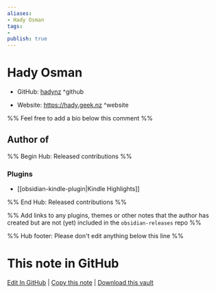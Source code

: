 ```yaml
---
aliases:
- Hady Osman
tags:
- 
publish: true
---
```


# Hady Osman

- GitHub: [hadynz](https://github.com/hadynz/) ^github
<!-- - Discord: `@` ^discord-->
- Website: <https://hady.geek.nz> ^website
<!-- - [[Publish sites|Publish site]]: ^publish-->

%% Feel free to add a bio below this comment %%


## Author of

%% Begin Hub: Released contributions %%
### Plugins
- [[obsidian-kindle-plugin|Kindle Highlights]]

%% End Hub: Released contributions %%

%% Add links to any plugins, themes or other notes that the author has created but are not (yet) included in the `obsidian-releases` repo %%

<!--
### Unlisted plugins
-->

<!--
### Others

- 
-->

<!--
## Sponsor this author

- [[GitHub sponsors]]: [Sponsor @hadynz on GitHub Sponsors](https://github.com/sponsors/hadynz) ^github-sponsor
- [[Buy me a coffee]]: ^buy-me-a-coffee
- [[PayPal]]: ^paypal
- [[Patreon]]: ^patreon

-->

<!--
## Follow this author

- [[YouTube Channels|On YouTube]]: ^youtube
- Twitter: ^twitter
- ...
-->

%% Hub footer: Please don't edit anything below this line %%

# This note in GitHub

<span class="git-footer">[Edit In GitHub](https://github.dev/obsidian-community/obsidian-hub/blob/main/01%20-%20Community/People/hadynz.md "git-hub-edit-note") | [Copy this note](https://raw.githubusercontent.com/obsidian-community/obsidian-hub/main/01%20-%20Community/People/hadynz.md "git-hub-copy-note") | [Download this vault](https://github.com/obsidian-community/obsidian-hub/archive/refs/heads/main.zip "git-hub-download-vault") </span>
